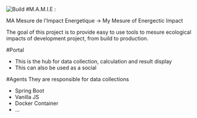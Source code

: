 ![Build](https://github.com/Palo-IT/mamie/workflows/Build/badge.svg?branch=master)
#M.A.M.I.E : 

MA Mesure de l'Impact Energetique -> My Mesure of Energectic Impact

The goal of this project is to provide easy to use tools to mesure ecological impacts of development project, from build to production.

#Portal 
- This is the hub for data collection, calculation and result display
- This can also be used as a social 

#Agents
They are responsible for data collections

- Spring Boot 
- Vanilla JS
- Docker Container 
- ...
